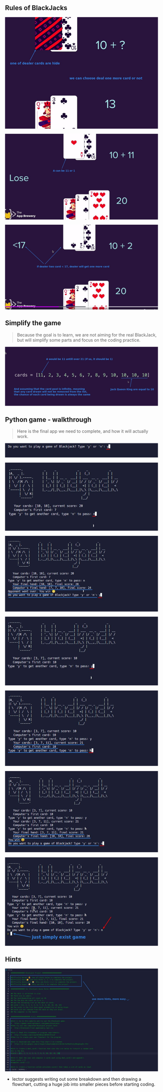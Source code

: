 ## **Rules of BlackJacks**

![Alt rule: deal hide one card at start](pic/01.jpg)

![Alt rule: A can be 11 or 1](pic/02.jpg)

![Alt rule: if dealer < 17, draw another card](pic/03.jpg)

## **Simplify the game**

> Because the goal is to learn, we are not aiming for the real BlackJack, but will simplify some parts and focus on the coding practice.

![Alt simplify the game](pic/04.jpg)

## **Python game - walkthrough**

> Here is the final app we need to complete, and how it will actually work.

![Alt python game - walkthrough](pic/05.jpg)

![Alt python game - walkthrough](pic/06.jpg)

![Alt python game - walkthrough](pic/07.jpg)

![Alt python game - walkthrough](pic/08.jpg)

![Alt python game - walkthrough](pic/09.jpg)

![Alt python game - walkthrough](pic/10.jpg)

![Alt python game - walkthrough](pic/11.jpg)

## **Hints**

![Alt hints](pic/12.jpg)

- lector suggests writing out some breakdown and then drawing a flowchart, cutting a huge job into smaller pieces before starting coding.
